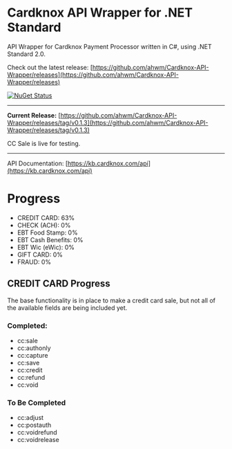 # Cardknox API Wrapper for .NET Standard
API Wrapper for Cardknox Payment Processor written in C#, using .NET Standard 2.0.

Check out the latest release: [https://github.com/ahwm/Cardknox-API-Wrapper/releases](https://github.com/ahwm/Cardknox-API-Wrapper/releases)

[![NuGet Status](https://img.shields.io/badge/nuget-0.1.3--beta-brightgreen.svg)](https://www.nuget.org/packages/Cardknox.API.Wrapper/)

---

**Current Release:** [https://github.com/ahwm/Cardknox-API-Wrapper/releases/tag/v0.1.3](https://github.com/ahwm/Cardknox-API-Wrapper/releases/tag/v0.1.3)

CC Sale is live for testing.

---

API Documentation: [https://kb.cardknox.com/api](https://kb.cardknox.com/api)

# Progress
* CREDIT CARD: 63%
* CHECK (ACH): 0%
* EBT Food Stamp: 0%
* EBT Cash Benefits: 0%
* EBT Wic (eWic): 0%
* GIFT CARD: 0%
* FRAUD: 0%

## CREDIT CARD Progress
The base functionality is in place to make a credit card sale, but not all of the available fields are being included yet.

### Completed:

* cc:sale
* cc:authonly
* cc:capture
* cc:save
* cc:credit
* cc:refund
* cc:void

### To Be Completed

* cc:adjust
* cc:postauth
* cc:voidrefund
* cc:voidrelease